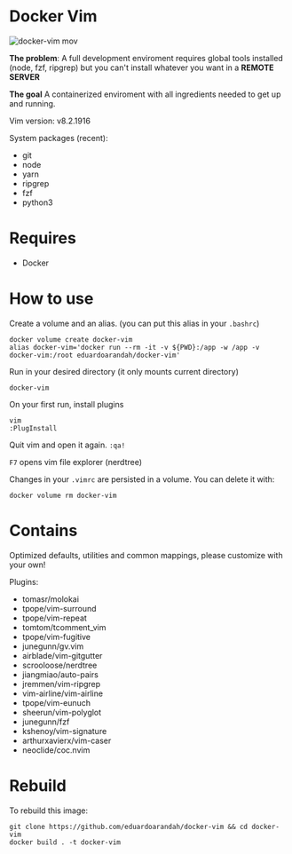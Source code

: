 # Docker Vim

![docker-vim mov](https://user-images.githubusercontent.com/4065733/97482945-7228fe80-191c-11eb-934d-754be6ad5178.gif)

**The problem**: A full development enviroment requires global tools installed (node, fzf, ripgrep)
but you can't install whatever you want in a **REMOTE SERVER**

**The goal** A containerized enviroment with all ingredients needed to get up and running. 

Vim version: v8.2.1916

System packages (recent):

- git
- node
- yarn
- ripgrep
- fzf
- python3


# Requires

- Docker

# How to use

Create a volume and an alias. (you can put this alias in your `.bashrc`)

```
docker volume create docker-vim
alias docker-vim='docker run --rm -it -v ${PWD}:/app -w /app -v docker-vim:/root eduardoarandah/docker-vim'
```

Run in your desired directory (it only mounts current directory)

```
docker-vim
```

On your first run, install plugins

```
vim
:PlugInstall
```

Quit vim and open it again. `:qa!`

`F7` opens vim file explorer (nerdtree)

Changes in your `.vimrc` are persisted in a volume. You can delete it with:

```
docker volume rm docker-vim 
```

# Contains

Optimized defaults, utilities and common mappings, please customize with your own!

Plugins:

- tomasr/molokai
- tpope/vim-surround
- tpope/vim-repeat
- tomtom/tcomment_vim
- tpope/vim-fugitive
- junegunn/gv.vim
- airblade/vim-gitgutter
- scrooloose/nerdtree
- jiangmiao/auto-pairs
- jremmen/vim-ripgrep
- vim-airline/vim-airline
- tpope/vim-eunuch
- sheerun/vim-polyglot
- junegunn/fzf
- kshenoy/vim-signature
- arthurxavierx/vim-caser
- neoclide/coc.nvim

# Rebuild

To rebuild this image:

```
git clone https://github.com/eduardoarandah/docker-vim && cd docker-vim
docker build . -t docker-vim
```
